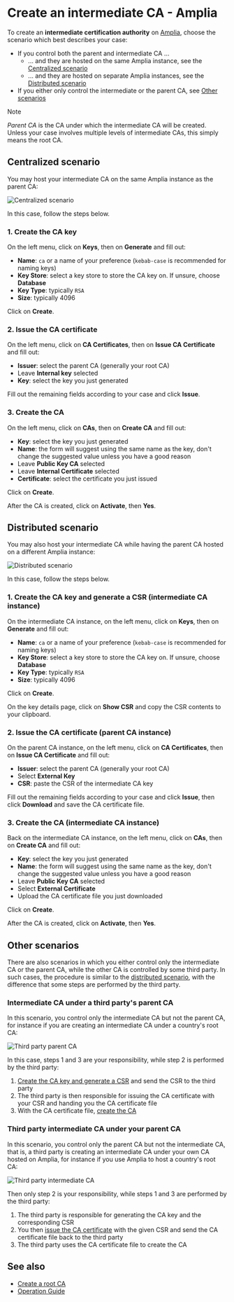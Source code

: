 ﻿# Create an intermediate CA - Amplia

To create an **intermediate certification authority** on [Amplia](../index.md), choose the scenario which best describes your case:

* If you control both the parent and intermediate CA ...
  * ... and they are hosted on the same Amplia instance, see the [Centralized scenario](#centralized)
  * ... and they are hosted on separate Amplia instances, see the [Distributed scenario](#distributed)
* If you either only control the intermediate or the parent CA, see [Other scenarios](#other)

> [!NOTE]
> *Parent CA* is the CA under which the intermediate CA will be created. Unless your case involves multiple levels of
> intermediate CAs, this simply means the root CA.



<a name="centralized" />

## Centralized scenario

You may host your intermediate CA on the same Amplia instance as the parent CA:

![Centralized scenario](../../../../images/amplia/intermediate-ca-centralized.png)

In this case, follow the steps below.

### 1. Create the CA key

On the left menu, click on **Keys**, then on **Generate** and fill out:

* **Name**: `ca` or a name of your preference (`kebab-case` is recommended for naming keys)
* **Key Store**: select a key store to store the CA key on. If unsure, choose **Database**
* **Key Type**: typically `RSA`
* **Size**: typically 4096

Click on **Create**.

### 2. Issue the CA certificate

On the left menu, click on **CA Certificates**, then on **Issue CA Certificate** and fill out:

* **Issuer**: select the parent CA (generally your root CA)
* Leave **Internal key** selected
* **Key**: select the key you just generated

Fill out the remaining fields according to your case and click **Issue**.

### 3. Create the CA

On the left menu, click on **CAs**, then on **Create CA** and fill out:

* **Key**: select the key you just generated
* **Name**: the form will suggest using the same name as the key, don't change the suggested value unless you have a good reason
* Leave **Public Key CA** selected
* Leave **Internal Certificate** selected
* **Certificate**: select the certificate you just issued

Click on **Create**.

After the CA is created, click on **Activate**, then **Yes**.



<a name="distributed" />

## Distributed scenario

You may also host your intermediate CA while having the parent CA hosted on a different Amplia instance:

![Distributed scenario](../../../../images/amplia/intermediate-ca-distributed.png)

In this case, follow the steps below.

<a name="distributed-create-key" />

### 1. Create the CA key and generate a CSR (intermediate CA instance)

On the intermediate CA instance, on the left menu, click on **Keys**, then on **Generate** and fill out:

* **Name**: `ca` or a name of your preference (`kebab-case` is recommended for naming keys)
* **Key Store**: select a key store to store the CA key on. If unsure, choose **Database**
* **Key Type**: typically `RSA`
* **Size**: typically 4096

Click on **Create**.

On the key details page, click on **Show CSR** and copy the CSR contents to your clipboard.

<a name="distributed-issue-ca-cert" />

### 2. Issue the CA certificate (parent CA instance)

On the parent CA instance, on the left menu, click on **CA Certificates**, then on **Issue CA Certificate** and fill out:

* **Issuer**: select the parent CA (generally your root CA)
* Select **External Key**
* **CSR**: paste the CSR of the intermediate CA key

Fill out the remaining fields according to your case and click **Issue**, then click **Download** and save the CA certificate file.

<a name="distributed-create-ca" />

### 3. Create the CA (intermediate CA instance)

Back on the intermediate CA instance, on the left menu, click on **CAs**, then on **Create CA** and fill out:

* **Key**: select the key you just generated
* **Name**: the form will suggest using the same name as the key, don't change the suggested value unless you have a good reason
* Leave **Public Key CA** selected
* Select **External Certificate**
* Upload the CA certificate file you just downloaded

Click on **Create**.

After the CA is created, click on **Activate**, then **Yes**.



<a name="other" />

## Other scenarios

There are also scenarios in which you either control only the intermediate CA or the parent CA, while the other CA is controlled by some third party. In such cases,
the procedure is similar to the [distributed scenario](#distributed), with the difference that some steps are performed by the third party.

### Intermediate CA under a third party's parent CA

In this scenario, you control only the intermediate CA but not the parent CA, for instance if you are creating an intermediate CA under a country's root CA:

![Third party parent CA](../../../../images/amplia/third-party-parent-ca.png)

In this case, steps 1 and 3 are your responsibility, while step 2 is performed by the third party:

1. [Create the CA key and generate a CSR](#distributed-create-key) and send the CSR to the third party
1. The third party is then responsible for issuing the CA certificate with your CSR and handing you the CA certificate file
1. With the CA certificate file, [create the CA](#distributed-create-ca)

### Third party intermediate CA under your parent CA

In this scenario, you control only the parent CA but not the intermediate CA, that is, a third party is creating an intermediate CA under your own CA hosted on
Amplia, for instance if you use Amplia to host a country's root CA:

![Third party intermediate CA](../../../../images/amplia/third-party-intermediate-ca.png)

Then only step 2 is your responsibility, while steps 1 and 3 are performed by the third party:

1. The third party is responsible for generating the CA key and the corresponding CSR
1. You then [issue the CA certificate](#distributed-issue-ca-cert) with the given CSR and send the CA certificate file back to the third party
1. The third party uses the CA certificate file to create the CA



## See also

* [Create a root CA](create-root-ca.md)
* [Operation Guide](index.md)
